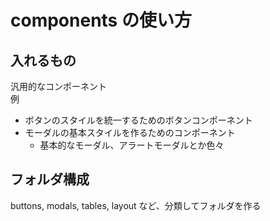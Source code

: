 # components の使い方

## 入れるもの

汎用的なコンポーネント \
例

- ボタンのスタイルを統一するためのボタンコンポーネント
- モーダルの基本スタイルを作るためのコンポーネント
  - 基本的なモーダル、アラートモーダルとか色々

## フォルダ構成

buttons, modals, tables, layout など、分類してフォルダを作る
